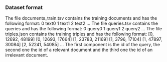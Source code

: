 ### Dataset format

The file documents_train.tsv contains the training documents and has the following format:
0 text0
1 text1
2 text2
...
The file queries.tsv contains the queries and has the following format:
0 query0
1 query1
2 query2
...
The file triples.json contains the training triples and has the following format:
[0, 12692, 48199]
[0, 12693, 17664]
[1, 23783, 21169]
[1, 3796, 17104]
[1, 47897, 30084]
[2, 52241, 54085]
...
The first component is the id of the query, the second one the id of a relevant 
document and the third one the id of an irrelevant document.